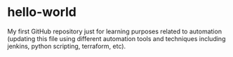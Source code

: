# hello-world
My first GitHub repository just for learning purposes related to automation (updating this file using different automation tools and techniques including jenkins, python scripting, terraform, etc).
